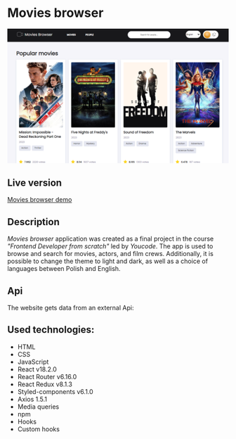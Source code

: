 # Movies browser

![](https://raw.githubusercontent.com/saneckaA/Movies-browser-react/1c1ce28fac60255a9984ecb6502e3f2a55be1055/src/images/moviesbrowser.PNG)

## Live version
[Movies browser demo](https://saneckaa.github.io/Movies-browser-react/)

## Description
*Movies browser* application was created as a final project in the course *"Frontend Developer from scratch"* led by *Youcode*. The app is used to browse and search for movies, actors, and film crews. Additionally, it is possible to change the theme to light and dark, as well as a choice of languages between Polish and English. 

## Api
The website gets data from an external Api:
[](https://www.themoviedb.org/)

## Used technologies:
- HTML
- CSS
- JavaScript
- React v18.2.0
- React Router v6.16.0
- React Redux v8.1.3
- Styled-components v6.1.0
- Axios 1.5.1
- Media queries
- npm
- Hooks
- Custom hooks



